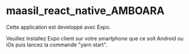 # maasil_react_native_AMBOARA

Cette application est developpé avec Expo.

Veuillez installez Expo client sur votre smartphone que ce soit Android ou iOs puis lancez la commande "yarn start". 